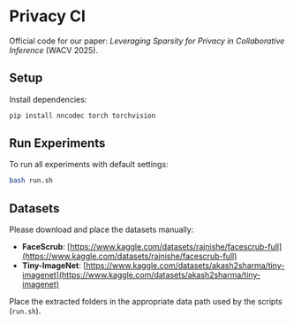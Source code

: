# Privacy CI

Official code for our paper: *Leveraging Sparsity for Privacy in Collaborative Inference* (WACV 2025).

## Setup

Install dependencies:

```bash
pip install nncodec torch torchvision
```

## Run Experiments

To run all experiments with default settings:

```bash
bash run.sh
```

## Datasets

Please download and place the datasets manually:

- **FaceScrub**: [https://www.kaggle.com/datasets/rajnishe/facescrub-full](https://www.kaggle.com/datasets/rajnishe/facescrub-full)
- **Tiny-ImageNet**: [https://www.kaggle.com/datasets/akash2sharma/tiny-imagenet](https://www.kaggle.com/datasets/akash2sharma/tiny-imagenet)

Place the extracted folders in the appropriate data path used by the scripts (`run.sh`).
